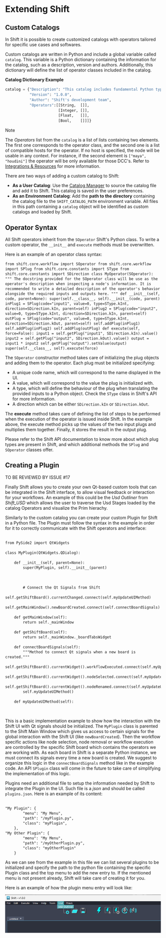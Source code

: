 # Extending Shift

## Custom Catalogs

In Shift it is possible to create customized catalogs with operators tailored for specific use cases and softwares.

Custom catalogs are written in Python and include a global variable called `catalog`. This variable is a Python dictionary containing the information for the catalog, such as a description, version and authors. Additionally, this dictionary will define the list of operator classes included in the catalog.

**Catalog Dictionary Example**
```python
catalog = {"Description": "This catalog includes fundamental Python type operators.",
           "Version": "1.0.0",
           "Author": "Shift's development team", 
           "Operators":[[String,  []],
                        [Integer, []],
                        [Float,   []],
                        [Bool,    []]]}
```

>[!NOTE]
> The *Operators* list from the `catalog` is a list of lists containing two elements. The first one corresponds to the operator class, and the second one is a list of compatible hosts for the operator. If no host is specified, the node will be usable in any context. For instance, if the second element is `["maya", "houdini"]` the operator will be only available for those DCC's. Refer to [Integrations & Resources](../../integration_resources/integrations_resources.md) for more information.

There are two ways of adding a custom catalog to Shift:

- **As a User Catalog**: Use the [Catalog Manager](../catalogs/#the-catalog-manager) to source the catalog file and add it to Shift. This catalog is saved in the user preferences.
- **As an Environment Catalog**: Add the **path to the directory** containing the catalog file to the `SHIFT_CATALOG_PATH` environment variable. All files in this path containing a `catalog` object will be identified as custom catalogs and loaded by Shift.

## Operator Syntax

All Shift operators inherit from the `SOperator` Shift's Python class. To write a custom operator, the `__init__` and `execute` methods must be overwritten. 

Here is an example of an operator class syntax:

<pre><code class="language-python" style="white-space: wrap">
from shift.core.workflow import SOperator
from shift.core.workflow import SPlug
from shift.core.constants import SType
from shift.core.constants import SDirection
 
class MyOperator(SOperator):
    """ The docstring provided for the SOperator class will be use as the operator's description when inspecting a node's information. 
    It is recommended to write a detailed description of the operator's behavior alongside the required inputs and outputs here.
  
    """
    def __init__(self, code, parent=None):

        super(self.__class__, self).__init__(code, parent)

        inPlug1 = SPlug(code="input1",
                       value=0,
                       type=SType.kInt,
                       direction=SDirection.kIn,
                       parent=self)

        inPlug2 = SPlug(code="input2",
                       value=0,
                       type=SType.kInt,
                       direction=SDirection.kIn,
                       parent=self)

        outPlug = SPlug(code="output",
                       value=0,
                       type=SType.kInt,
                       direction=SDirection.kOut,
                       parent=self)

        self.addPlug(inPlug1)
        self.addPlug(inPlug2)
        self.addPlug(outPlug)

    def execute(self, force=False):

        input1 = self.getPlug("input1", SDirection.kIn).value()
        input2 = self.getPlug("input2", SDirection.kOut).value()

        output = input1 * input2

        self.getPlug("output").setValue(output)
        super(self.__class__, self).execute(force)
</code></pre>

The `SOperator` constructor method takes care of initializing the plug objects and adding them to the operator. Each plug must be initialized specifying:
- A unique code name, which will correspond to the name displayed in the UI.
- A value, which will correspond to the value the plug is initialized with.
- A type, which will define the behaviour of the plug when translating the provided inputs to a Python object. Check the `SType` class in Shift's API for more information.
- A direction which can be either `SDirection.kIn` or `SDirection.kOut`.

The **execute** method takes care of defining the list of steps to be performed when the execution of the operator is issued inside Shift. In the example above, the execute method picks up the values of the two input plugs and multiplies them together. Finally, it stores the result in the output plug.

Please refer to the Shift API documentation to know more about which plug types are present in Shift, and which additional methods the `SPlug` and `SOperator` classes offer.

## Creating a Plugin

TO BE REVIEWED BY ISSUE #17

Finally Shift allows you to create your own Qt-based custom tools that can be integrated in the Shift interface, to allow visual feedback or interaction for your workflows. An example of this could be the *Usd Outliner* from *Shift_USD* which allows the user to traverse the Usd Stages loaded by the catalog Operators and visualize the Prim hierachy.

Similarly to the custom catalog you can create your custom Plugin for Shift in a Python file. The Plugin must follow the syntax in the example in order for it to correctly communicate with the Shift operators and interface:

<pre><code id="python_code">
from PySide2 import QtWidgets

class MyPlugin(QtWidgets.QDialog):

    def __init__(self, parent=None):
        super(MyPlugin, self).__init__(parent)

        <your_qt_logic>

        # Connect the Qt Signals from Shift
        self.getShiftBoard().currentChanged.connect(self.myUpdateUIMethod)
        self.getMainWindow().newBoardCreated.connect(self.connectBoardSignals)

    def getMainWindow(self):
        return self._mainWindow

    def getShiftBoard(self):
        return self._mainWindow._boardTabsWidget

    def connectBoardSignals(self):
        """Method to connect Qt signals when a new board is created."""
        self.getShiftBoard().currentWidget().workflowExecuted.connect(self.myUpdateUIMethod)
        self.getShiftBoard().currentWidget().nodeSelected.connect(self.myUpdateUIMethod)
        self.getShiftBoard().currentWidget().nodeRenamed.connect(self.myUpdateUIMethod)
        self.myUpdateUIMethod()

    def myUpdateUIMethod(self):

        <your_qt_update_logic>
</code></pre>

This is a basic implementation example to show how the interaction with the Shift UI with Qt signals should be initialized. The `MyPlugin` class is parented to the Shift Main Window which gives us access to certain signals for the global interaction with the Shift UI (like `newBoardCreated`). Then the workflow specific actions like node selection, node removal or workflow execution are controlled by the specific Shift board which contains the operators we are working with. As each board in Shift is a separate Python instance, we must connect its signals every time a new board is created. We suggest to organize this logic in the `connectBoardSignals` method like in the example code. An API `SPlugin` class will come in the future to take care of simplifying the implementation of this logic.

Plugins need an additional file to setup the information needed by Shift to integrate the Plugin in the UI.
Such file is a *json* and should be called `plugins.json`. Here is an example of its content:

<pre><code>
"My Plugin": {
        "menu": "My Menu",
        "path": "<path_to_the_plugin_file>/myPlugin.py",
        "class": "myPlugin",
    },
"My Other Plugin": {
        "menu": "My Menu",
        "path": "<path_to_the_plugin_file>/myOtherPlugin.py",
        "class": "myOtherPlugin"
    }
</code></pre>

As we can see from the example in this file we can list several plugins to be initialized and specify the path to the python file containing the specific Plugin class and the top menu to add the new entry to. If the mentioned menu is not present already, Shift will take care of creating it for you.

Here is an example of how the plugin menu entry will look like:

![Plugin Menu UI Example](../../images/dev_help/plugin_menu_ui_example.png)
